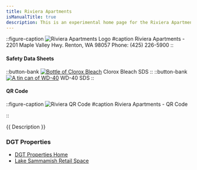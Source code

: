 ```yaml
---
title: Riviera Apartments
isManualTitle: true
description: This is an experimental home page for the Riviera Apartments chemical material safety data sheets (MSDS and SDS)
--- 
```


::figure-caption
![Riviera Apartments Logo](/orgs/RivieraApartmentsRenton.jpg)
#caption
Riviera Apartments - 2201 Maple Valley Hwy. Renton, WA 98057 Phone: (425) 226-5900
::

#### Safety Data Sheets

::button-bank
[![Bottle of Clorox Bleach](/pdf/CloroxBleach.jpg)](/sds/clorox)
Clorox Bleach SDS
::
::button-bank
[![A tin can of WD-40](/pdf/WD40.jpg)](/sds/wd40)
WD-40 SDS
::

#### QR Code
::figure-caption
![Riviera QR Code](/orgs/RivieraQR.PNG)
#caption
Riviera Apartments - QR Code

::

{{ Description }}

### DGT Properties
- [DGT Properties Home](/dgt)
- [Lake Sammamish Retail Space](/orgs/lakesammretail)
